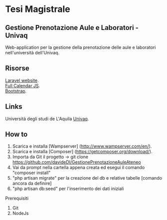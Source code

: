 # Tesi Magistrale
## Gestione Prenotazione Aule e Laboratori - Univaq

Web-application per la gestione della prenotazione delle aule e laboratori nell'università dell'Univaq.

## Risorse

[Laravel website](http://laravel.com).   
[Full Calendar JS](http://fullcalendar.io).   
[Bootstrap](http://getbootstrap.com).   

## Links

Università degli studi de L'Aquila [Univaq](http://univaq.it). 

## How to

1. Scarica e installa [Wampserver] (http://www.wampserver.com/en/).   
2. Scarica e installa [Composer] (https://getcomposer.org/download/).
3. Importa da Git il progetto -> git clone https://github.com/davideDI/GestionePrenotazioneAuleAteneo
4. Vai da prompt nella cartella appena creata ed esegui il comando "composer install"
5. "php artisan migrate" per la creazione del db e relative tabelle [comando ancora da definire]
6. "php artisan db:seed" per l'inserimento dei dati iniziali

Prerequisiti
1. Git
2. NodeJs 